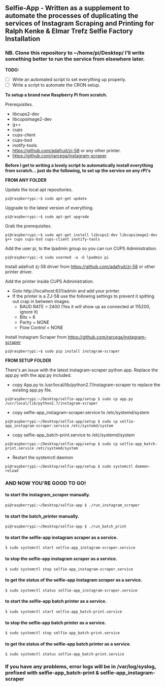 ## Selfie-App - Written as a supplement to automate the processes of duplicating the services of Instagram Scraping and Printing for Ralph Kenke & Elmar Trefz Selfie Factory Installation ##

### NB. Clone this repository to ~/home/pi/Desktop/ I'll write something better to run the service from elsewhere later. ###

**TODO:**
- [ ] Write an automated script to set everything up properly.
- [ ] Write a script to automate the CRON setup.

**To setup a brand new Raspberry Pi from scratch.**

Prerequisites.

- libcups2-dev
- libcupsimage2-dev
- g++
- cups
- cups-client
- cups-bsd
- inotify-tools
- https://github.com/adafruit/zj-58 or any other printer.
- https://github.com/rarcega/instagram-scraper

**Before I get to writing a lovely script to automatically install everything from scratch... just do the following, to set up the service on any rPI's**

__FROM ANY FOLDER__

Update the local apt repositories.
```console
pi@raspberrypi:~$ sudo apt-get update
```
Upgrade to the latest version of everything.
```console
pi@raspberrypi:~$ sudo apt-get upgrade
```
Grab the prerequisites.
```console
pi@raspberrypi:~$ sudo apt-get install libcups2-dev libcupsimage2-dev g++ cups cups-bsd cups-client inotify-tools
```
Add the user pi, to the lpadmin group so you can run CUPS Administration.
```console
pi@raspberrypi:~$ sudo usermod -a -G lpadmin pi
```
Install adafruit zj-58 driver from https://github.com/adafruit/zj-58
 or other printer driver.
 
Add the printer inside CUPS Administration.
* Goto http://localhost:631/admin and add your printer.
* If the printer is a ZJ-58 use the following settings to prevent it spitting out crap in between images.
  * BAUD RATE = 2400 (Yes it will show up as connected at 115200, ignore it)
  * Bits = 8
  * Parity = NONE
  * Flow Control = NONE

Install Instagram Scraper from https://github.com/rarcega/instagram-scraper
```console
pi@raspberrypi:~$ sudo pip install instagram-scraper
```

__FROM SETUP FOLDER__

There's an issue with the latest instagram-scraper python app. Replace the app.py with the app.py included.
* copy App.py to /usr/local/lib/python2.7/instagram-scraper to replace the existing app.py file.
```console
pi@raspberrypi:~/Desktop/selfie-app/setup $ sudo cp app.py /usr/local/lib/python2.7/instagram-scraper
```

* copy selfie-app_instagram-scraper.service to /etc/systemd/system
```console
pi@raspberrypi:~/Desktop/selfie-app/setup $ sudo cp selfie-app_instagram-scraper.service /etc/systemd/system
```
* copy selfie-app_batch-print.service to /etc/systemd/system
```console
pi@raspberrypi:~/Desktop/selfie-app/setup $ sudo cp selfie-app_batch-print.service /etc/systemd/system
```
* Restart the systemctl daemon
```console
pi@raspberrypi:~/Desktop/selfie-app/setup $ sudo systemctl daemon-reload
```

### AND NOW YOU'RE GOOD TO GO! ###

#### to start the instagram_scraper manually. ####
```console
pi@raspberrypi:~/Desktop/selfie-app $ ./run_instagram_scraper
```
#### to start the batch_printer manually. ####
```console
pi@raspberrypi:~/Desktop/selfie-app $ ./run_batch_print
```

#### to start the selfie-app instagram scraper as a service. ####
```console
$ sudo systemctl start selfie-app_instagram-scraper.service
```
#### to stop the selfie-app instagram scraper as a service. ####
```console
$ sudo systemctl stop selfie-app_instagram-scraper.service
```
#### to get the status of the selfie-app instagram scraper as a service. ####
```console
$ sudo systemctl status selfie-app_instagram-scraper.service
```

#### to start the selfie-app batch printer as a service. ####
```console
$ sudo systemctl start selfie-app_batch-print.service
```
#### to stop the selfie-app batch printer as a service. ####
```console
$ sudo systemctl stop selfie-app_batch-print.service
```
#### to get the status of the selfie-app batch printer as a service. ####
```console
$ sudo systemctl status selfie-app_batch-print.service
```

### If you have any problems, error logs will be in /var/log/syslog, prefixed with selfie-app_batch-print & selfie-app_instagram-scraper ###
